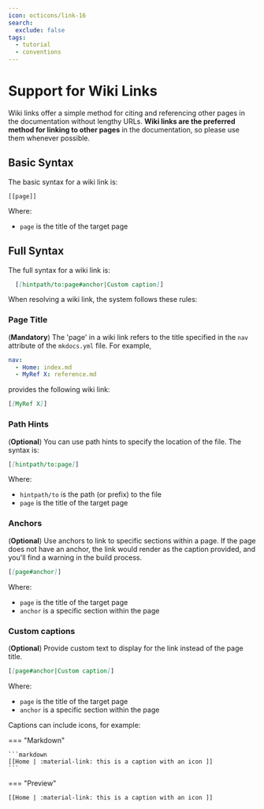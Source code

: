 ```yaml
---
icon: octicons/link-16
search:
  exclude: false
tags:
  - tutorial
  - conventions
---
```


# Support for Wiki Links

Wiki links offer a simple method for citing and referencing other pages in the
documentation without lengthy URLs. **Wiki links are the preferred method for
linking to other pages** in the documentation, so please use them whenever
possible.

## Basic Syntax

The basic syntax for a wiki link is:

```
[[page]]
```

Where:

- `page` is the title of the target page

## Full Syntax

The full syntax for a wiki link is:
```markdown title="Wiki Link Syntax"
  [[hintpath/to:page#anchor|Custom caption]]
```

When resolving a wiki link, the system follows these rules:

### Page Title

(**Mandatory**) The 'page' in a wiki link refers to the title
specified in the `nav` attribute of the `mkdocs.yml` file. For example,

  ```yaml title="mkdocs.yml"
  nav:
    - Home: index.md
    - MyRef X: reference.md
  ```

provides the following wiki link:

```markdown
[[MyRef X]]
```


### Path Hints

(**Optional**) You can use path hints to specify the location of the file. The syntax is:

```markdown title="Path Hints"
[[hintpath/to:page]]
```

Where:

- `hintpath/to` is the path (or prefix) to the file
- `page` is the title of the target page

### Anchors

(**Optional**) Use anchors to link to specific sections within a page. If the
page does not have an anchor, the link would render as the caption provided,
and you'll find a warning in the build process.

```markdown title="Anchors"
[[page#anchor]]
```

Where:

- `page` is the title of the target page
- `anchor` is a specific section within the page


### Custom captions

(**Optional**) Provide custom text to display for the link instead of the page title.

```markdown title="Custom Captions"
[[page#anchor|Custom caption]]
```

Where:

- `page` is the title of the target page
- `anchor` is a specific section within the page

Captions can include icons, for example:

=== "Markdown"

    ```markdown
    [[Home | :material-link: this is a caption with an icon ]]
    ```

=== "Preview"

    [[Home | :material-link: this is a caption with an icon ]]

